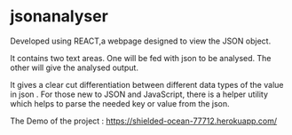 # jsonanalyser
Developed using REACT,a webpage designed to view the JSON object.

It contains two text areas.
  One will be fed with json to be analysed.
  The other will give the analysed output. 

It gives a clear cut differentiation between different data types of the value in json .
For those new to JSON and JavaScript, there is a helper utility which helps to parse the needed key or value from the json.

The Demo of the project :
https://shielded-ocean-77712.herokuapp.com/








